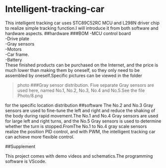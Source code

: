 # Intelligent-tracking-car
This intelligent tracking car uses STC89C52RC MCU and L298N driver chip to realize simple tracking function.I will introduce it from both software and hardware aspects.
##hardware
###BOM 
-MCU control board  
-Drive plate  
-Gray sensors  
-Motors  
-Car frame.  
-Battery   
These finished products can be purchased on the Internet, and the price is much lower than making them by oneself, so they only need to be assembled by oneself.Specific pictures can be viewed in the folder

> photo
###Gray sensor distribution.
Five separate Gray sensors are used here, named No.1, No.2, No.3, No.4 and No.5.See the file 
> Photo/8.png   

for the specific location distribution
##software
The No.2 and No.3 Gray sensors are used to fine-tune the left and right and reduce the shaking of the body during rapid movement.The No.1 and No.4 Gray sensors are used for large left and right turns, and the No.5 Gray sensors is used to determine whether the turn is stopped.FromThe No.1 to No.4 gray scale sensors realize the position PID control, and with PWM, the intelligent tracking car can achieve more flexible control.

##Supplement

This project comes with demo videos and schematics.The programming software is VScode.
